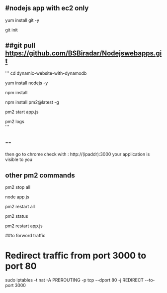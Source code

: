 #nodejs app with ec2 only
------------------------------------------------------------------------------------------------------------------------------------------------------
yum install git -y

git init

##git pull https://github.com/BSBiradar/Nodejswebapps.git
------------------------------------------------------------------------------------------------------------------------------------------------------
'''
cd dynamic-website-with-dynamodb

yum install nodejs -y

npm install

npm install pm2@latest -g

pm2 start app.js

pm2 logs  
'''

--
-----------------------------------------------------------------------------------------------------------------------------------------------------------

then go to chrome check with : http://(ipaddr):3000 your application is visible to you

other pm2 commands
-----------------------------------------------------------------------------------------------------------------------------------------------------------

pm2 stop all

node app.js

pm2 restart all

pm2 status

pm2 restart app.js


##to forword traffic 

# Redirect traffic from port 3000 to port 80
sudo iptables -t nat -A PREROUTING -p tcp --dport 80 -j REDIRECT --to-port 3000
